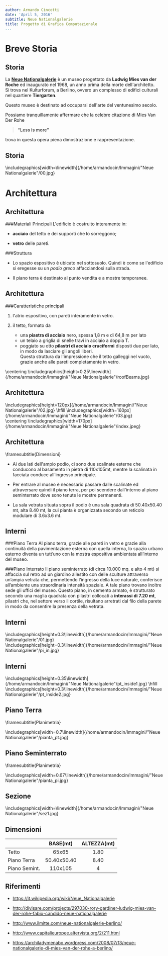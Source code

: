 ```yaml
---
author: Armando Cincotti
date: 'April 5, 2016'
subtitle: Neue Nationalgalerie
title: Progetto di Grafica Computazionale
...
```


Breve Storia
=======
    
Storia
------
La [**Neue Nationalgalerie**](https://it.wikipedia.org/wiki/Neue_Nationalgalerie) è un museo progettato da **Ludwig Mies van der Roche** ed inaugurato nel 1968, un anno prima della morte dell'architetto.   
Si trova nel Kulturforum, a Berlino, ovvero un complesso di edifici culturali nel quartiere **Tiergarten**.

Questo museo è destinato ad occuparsi dell'arte del ventunesimo secolo.

Possiamo tranquillamente affermare che la celebre citazione di Mies Van Der Rohe 

>**“Less is more”**

trova in questa opera piena dimostrazione e rappresentazione.

Storia
------
\includegraphics[width=\linewidth]{/home/armandocin/Immagini/"Neue Nationalgalerie"/00.jpg}

Architettura
=======

Architettura
-----
###Materiali Principali
L'edificio è costruito interamente in: 

+ **acciaio** del tetto e dei supporti che lo sorreggono;

+ **vetro** delle pareti.

###Struttura

+ Lo spazio espositivo è ubicato nel sottosuolo. Quindi è come se l'edificio si eregesse su un *podio greco* affacciandosi sulla strada.

+ Il piano terra è destinato al punto vendita e a mostre temporanee.

Architettura
-----
###Caratteristiche principali 

1. l'atrio espositivo, con pareti interamente in vetro.

2. il tetto, formato da 
    + una **piastra di acciaio** nero, spessa 1,8 m e di 64,8 m per lato
    + un telaio a griglia di snelle travi in acciaio a doppia T.
    + poggiato su otto **pilastri di acciaio cruciformi** disposti due per lato, in modo da lasciare gli angoli liberi.  
    Questa struttura da l'impressione che il tetto galleggi nel vuoto, grazie anche alle pareti completamente in vetro.

\centering \includegraphics[height=0.25\linewidth]{/home/armandocin/Immagini/"Neue Nationalgalerie"/roofBeams.jpg}

Architettura
--------
\includegraphics[height=120px]{/home/armandocin/Immagini/"Neue Nationalgalerie"/02.jpg}
\hfill
\includegraphics[width=160px]{/home/armandocin/Immagini/"Neue Nationalgalerie"/03.jpg}  
\centering \includegraphics[width=170px]{/home/armandocin/Immagini/"Neue Nationalgalerie"/index.jpeg}

Architettura
------
\framesubtitle{Dimensioni}

+ Ai due lati dell'ampio podio, ci sono due scalinate esterne che conducono al basamento in pietra di 110x105mt, mentre la scalinata in facciata conduce all’ingresso principale.

+ Per entrare al museo è necessario passare dalle scalinate ed attraversare quindi il piano terra, per poi scendere dall'interno al piano seminterrato dove sono tenute le mostre permanenti.

+ La sala vetrata situata sopra il podio è una sala quadrata di 50.40x50.40 mt, alta 8.40 mt, la cui pianta è organizzata secondo un reticolo modulare di 3.6x3.6 mt.

Interni
------
###Piano Terra
Al piano terra, grazie alle pareti in vetro e grazie alla continuità della pavimentazione esterna con quella interna, lo spazio urbano esterno diventa un tutt’uno con la mostra espositiva ambientata all’interno del museo.

###Piano Interrato
Il piano seminterrato (di circa 10.000 mq. e alto 4 mt) si affaccia sul retro ad un giardino allestito con delle sculture attraverso un’ampia vetrata che, permettendo l’ingresso della luce naturale, conferisce all’ambiente una straordinaria intensità spaziale. A tale piano trovano inoltre sede gli uffici del museo.  Questo piano, in cemento armato, è strutturato secondo una maglia quadrata con pilastri collocati a **interassi di 7.20 mt**, pilastri che, nel settore verso il cortile, risultano arretrati dal filo della parete in modo da consentire la presenza della vetrata. 

Interni
-----
\includegraphics[height=0.3\linewidth]{/home/armandocin/Immagini/"Neue Nationalgalerie"/01.jpg}  
\includegraphics[height=0.3\linewidth]{/home/armandocin/Immagini/"Neue Nationalgalerie"/pi_in.jpg}

Interni
------
\includegraphics[height=0.35\linewidth]{/home/armandocin/Immagini/"Neue Nationalgalerie"/pt_inside1.jpg}
\hfill
\includegraphics[height=0.3\linewidth]{/home/armandocin/Immagini/"Neue Nationalgalerie"/pt_inside2.jpg}

Piano Terra
----
\framesubtitle{Planimetria}

\includegraphics[width=0.7\linewidth]{/home/armandocin/Immagini/"Neue Nationalgalerie"/pianta_pt.jpg}

Piano Seminterrato
----
\framesubtitle{Planimetria}

\includegraphics[width=0.67\linewidth]{/home/armandocin/Immagini/"Neue Nationalgalerie"/pianta_pi.jpg}

Sezione
----
\includegraphics[width=\linewidth]{/home/armandocin/Immagini/"Neue Nationalgalerie"/sez1.jpg}

Dimensioni
-----
||BASE(mt)|ALTEZZA(mt)|
| --- |:----:|:------:|
|Tetto|65x65|1.80|
|Piano Terra|50.40x50.40|8.40|
|Piano Semint.|110x105|4|

Riferimenti
------

+ https://it.wikipedia.org/wiki/Neue_Nationalgalerie

+ http://divisare.com/projects/297030-rory-gardiner-ludwig-mies-van-der-rohe-fabio-candido-neue-nationalgalerie

+ http://www.ilmitte.com/neue-nationalgalerie-berlino/

+ http://www.capitalieuropee.altervista.org/2/211.html

+ https://archiladymenabo.wordpress.com/2008/07/13/neue-nationalgalerie-di-mies-van-der-rohe-a-berlino/
